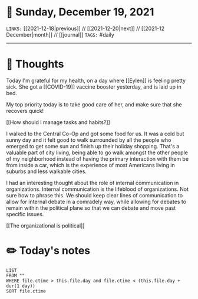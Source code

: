 # 📅 Sunday, December 19, 2021
`LINKS:` [[2021-12-18|previous]] // [[2021-12-20|next]] // [[2021-12 December|month]] // [[journal]] 
`TAGS:` #daily

---
# 💭 Thoughts
Today I'm grateful for my health, on a day where [[Eylen]] is feeling pretty sick. She got a [[COVID-19]] vaccine booster yesterday, and is laid up in bed. 

My top priority today is to take good care of her, and make sure that she recovers quick! 

[[How should I manage tasks and habits?]]

I walked to the Central Co-Op and got some food for us. It was a cold but sunny day and it felt good to walk surrounded by all the people who emerged to get some sun and finish up their holiday shopping. That's a valuable part of city living, being able to go walk amongst the other people of my neighborhood instead of having the primary interaction with them be from inside a car, which is the experience of most Americans living in suburbs and less walkable cities. 

I had an interesting thought about the role of internal communication in organizations. Internal communication is the lifeblood of organizations. Not sure how to phrase this. We should keep clear lines of communication to allow for internal debate in a comradely way, while allowing for debates to remain within the political plane so that we can debate and move past specific issues. 

[[The organizational is political]]

# ✏️ Today's notes
```dataview
LIST 
FROM ""
WHERE file.ctime > this.file.day and file.ctime < (this.file.day + dur(1 day))
SORT file.ctime
```
